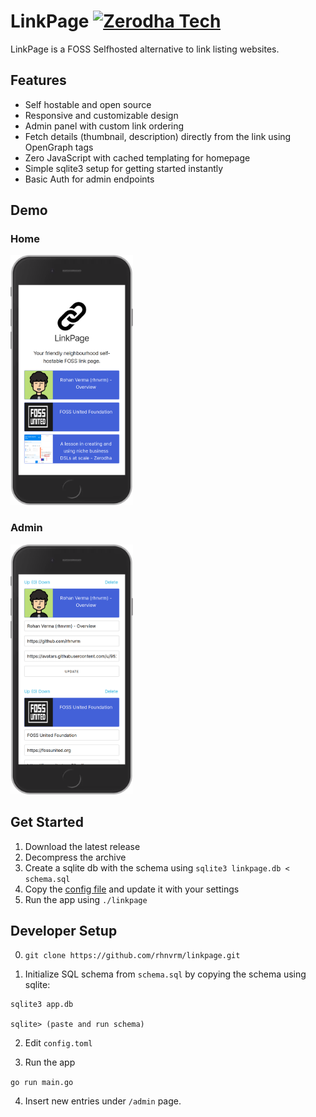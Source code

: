 # LinkPage [![Zerodha Tech](https://zerodha.tech/static/images/github-badge.svg)](https://zerodha.tech)

LinkPage is a FOSS Selfhosted alternative to link listing websites.

## Features

- Self hostable and open source
- Responsive and customizable design
- Admin panel with custom link ordering
- Fetch details (thumbnail, description) directly from the link using OpenGraph tags
- Zero JavaScript with cached templating for homepage
- Simple sqlite3 setup for getting started instantly
- Basic Auth for admin endpoints

## Demo

### Home

<img src="static/demo.png" height="400" >

### Admin

<img src="static/demo_admin.png" height="400" >

## Get Started

1. Download the latest release
2. Decompress the archive
3. Create a sqlite db with the schema using `sqlite3 linkpage.db < schema.sql`
4. Copy the [config file](config.toml) and update it with your settings
5. Run the app using `./linkpage`

## Developer Setup

0. `git clone https://github.com/rhnvrm/linkpage.git`

1. Initialize SQL schema from `schema.sql` by copying the schema using sqlite:

```
sqlite3 app.db

sqlite> (paste and run schema)
```

2. Edit `config.toml`

3. Run the app

`go run main.go`

4. Insert new entries under `/admin` page.

